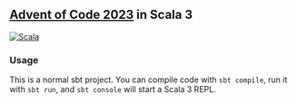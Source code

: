 ## [Advent of Code 2023](https://adventofcode.com) in Scala 3

[![Scala](https://img.shields.io/badge/Scala-3-%23DC322F?style=flat&labelColor=%23383838&logo=Scala&logoColor=%23DC322F&logoWidth=12&cacheSeconds=3600)](https://www.scala-lang.org/)
### Usage

This is a normal sbt project. You can compile code with `sbt compile`, run it with `sbt run`, and `sbt console` will start a Scala 3 REPL.

